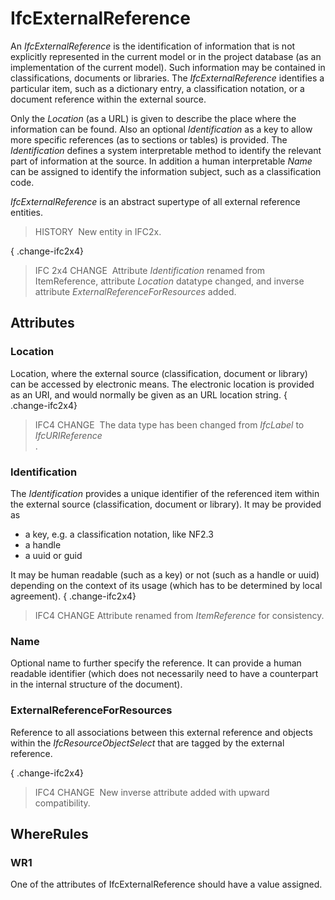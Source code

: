 # IfcExternalReference

An _IfcExternalReference_ is the identification of information that is not explicitly represented in the current model or in the project database (as an implementation of the current model). Such information may be contained in classifications, documents or libraries. The _IfcExternalReference_ identifies a particular item, such as a dictionary entry, a classification notation, or a document reference within the external source.

Only the _Location_ (as a URL) is given to describe the place where the information can be found. Also an optional _Identification_ as a key to allow more specific references (as to sections or tables) is provided. The _Identification_ defines a system interpretable method to identify the relevant part of information at the source. In addition a human interpretable _Name_ can be assigned to identify the information subject, such as a classification code.

_IfcExternalReference_ is an abstract supertype of all external reference entities.

> HISTORY&nbsp; New entity in IFC2x.

{ .change-ifc2x4}
> IFC 2x4 CHANGE&nbsp; Attribute _Identification_ renamed from ItemReference, attribute _Location_ datatype changed, and inverse attribute _ExternalReferenceForResources_ added.

## Attributes

### Location
Location, where the external source (classification, document or library) can be accessed by electronic means. The electronic location is provided as an URI, and would normally be given as an URL location string.
{ .change-ifc2x4}
> IFC4 CHANGE&nbsp; The data type has been changed from _IfcLabel_ to _IfcURIReference_  
> .

### Identification
The _Identification_ provides a unique identifier of the referenced item within the external source (classification, document or library). It may be provided as 
* a key, e.g. a classification notation, like NF2.3
* a handle
* a uuid or guid


It may be human readable (such as a key) or not (such as a handle or uuid) depending on the context of its usage (which has to be determined by local agreement).
{ .change-ifc2x4}
> IFC4 CHANGE Attribute renamed from _ItemReference_ for consistency.  
>

### Name
Optional name to further specify the reference. It can provide a human readable identifier (which does not necessarily need to have a counterpart in the internal structure of the document).

### ExternalReferenceForResources
Reference to all associations between this external reference and objects within the _IfcResourceObjectSelect_ that are tagged by the external reference.

{ .change-ifc2x4}
> IFC4 CHANGE&nbsp; New inverse attribute added with upward compatibility.  
>

## WhereRules

### WR1
One of the attributes of IfcExternalReference should have a value assigned.
